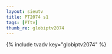 ```yaml
--- 
layout: sieutv
title: PT2074 s1
tags: [PTtv]
thumb_re: globiptv2074
---
```

{% include tvadv key="globiptv2074" %} 
